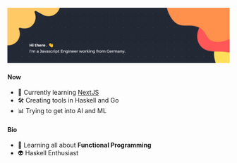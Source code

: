 ![Banner](./banner.png)

#### Now

- 🖤 Currently learning [NextJS](https://nextjs.org/)
- 🛠️ Creating tools in Haskell and Go
- 📊 Trying to get into AI and ML

#### Bio

- 👾  Learning all about **Functional Programming**
- 👽  Haskell Enthusiast
